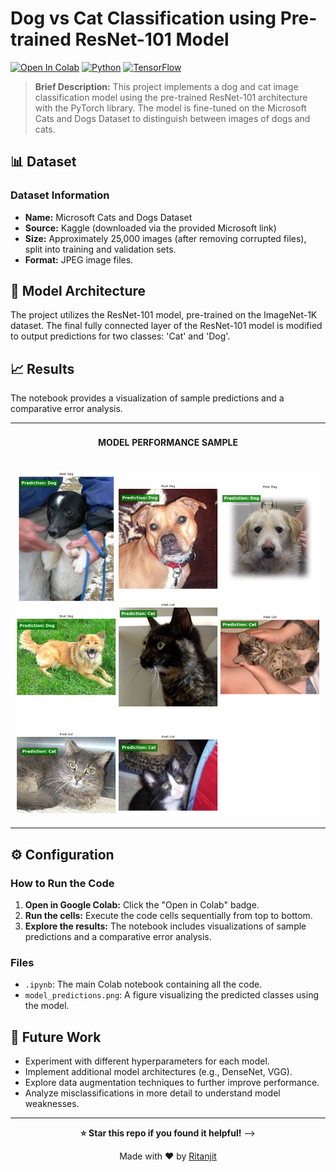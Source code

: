 # Dog vs Cat Classification using Pre-trained ResNet-101 Model

[![Open In Colab](https://colab.research.google.com/assets/colab-badge.svg)](https://colab.research.google.com/drive/1DVezhbUFmZGFa9BClWhSwC4ZgILWE3js?usp=sharing)
[![Python](https://img.shields.io/badge/Python_3.9_+-3776AB?logo=python&logoColor=FF6F00)](https://www.python.org/downloads/)
[![TensorFlow](https://img.shields.io/badge/TensorFlow-2.0+-FF6F00?logo=tensorflow)](https://tensorflow.org)

<!--
[![PyTorch](https://img.shields.io/badge/PyTorch-2.0+-EE4C2C?logo=pytorch)](https://pytorch.org)
-->


> **Brief Description:** This project implements a dog and cat image classification model using the pre-trained ResNet-101 architecture with the PyTorch library. The model is fine-tuned on the Microsoft Cats and Dogs Dataset to distinguish between images of dogs and cats.


## 📊 Dataset

### Dataset Information

- **Name:** Microsoft Cats and Dogs Dataset
- **Source:** Kaggle (downloaded via the provided Microsoft link)
- **Size:** Approximately 25,000 images (after removing corrupted files), split into training and validation sets.
- **Format:** JPEG image files.

## 🧠 Model Architecture

The project utilizes the ResNet-101 model, pre-trained on the ImageNet-1K dataset. The final fully connected layer of the ResNet-101 model is modified to output predictions for two classes: 'Cat' and 'Dog'.


## 📈 Results

The notebook provides a visualization of sample predictions and a comparative error analysis.

<table>

<tr>
<td align="center">

#### MODEL PERFORMANCE SAMPLE

</td>

</tr>

<tr>
<td>

![Performance Comparison](https://raw.githubusercontent.com/ritanjit/Dog_vs_Cat_ResNet101/main/model_predictions.png) 

</td>
</tr>
</table>


## ⚙️ Configuration

### How to Run the Code

1.  **Open in Google Colab:** Click the "Open in Colab" badge.
2.  **Run the cells:** Execute the code cells sequentially from top to bottom.
3.  **Explore the results:** The notebook includes visualizations of sample predictions and a comparative error analysis.
### Files

*   `.ipynb`: The main Colab notebook containing all the code.
*   `model_predictions.png`: A figure visualizing the predicted classes using the model.

## 🚀 Future Work

*   Experiment with different hyperparameters for each model.
*   Implement additional model architectures (e.g., DenseNet, VGG).
*   Explore data augmentation techniques to further improve performance.
*   Analyze misclassifications in more detail to understand model weaknesses.

---

<div align="center">

**⭐ Star this repo if you found it helpful!**
-->

Made with ❤️ by [Ritanjit](https://github.com/ritanjit)

</div>
